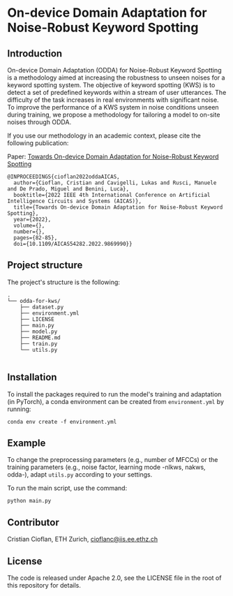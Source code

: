 # On-device Domain Adaptation for Noise-Robust Keyword Spotting

## Introduction

On-device Domain Adaptation (ODDA) for Noise-Robust Keyword Spotting is a methodology aimed at increasing the robustness to unseen noises for a keyword spotting system. The objective of keyword spotting (KWS) is to detect a set of predefined keywords within a stream of user utterances. The difficulty of the task increases in real environments with significant noise. To improve the performance of a KWS system in noise conditions unseen during training, we propose a methodology for tailoring a model to on-site noises through ODDA.

If you use our methodology in an academic context, please cite the following publication:

Paper: [Towards On-device Domain Adaptation for Noise-Robust Keyword Spotting](https://ieeexplore.ieee.org/document/9869990)

```
@INPROCEEDINGS{cioflan2022oddaAICAS,
  author={Cioflan, Cristian and Cavigelli, Lukas and Rusci, Manuele and De Prado, Miguel and Benini, Luca},
  booktitle={2022 IEEE 4th International Conference on Artificial Intelligence Circuits and Systems (AICAS)}, 
  title={Towards On-device Domain Adaptation for Noise-Robust Keyword Spotting}, 
  year={2022},
  volume={},
  number={},
  pages={82-85},
  doi={10.1109/AICAS54282.2022.9869990}}

```

## Project structure 

The project's structure is the following:

```
.
└── odda-for-kws/
    ├── dataset.py
    ├── environment.yml
    ├── LICENSE
    ├── main.py
    ├── model.py
    ├── README.md
    ├── train.py
    └── utils.py
    
```

## Installation

To install the packages required to run the model's training and adaptation (in PyTorch), a conda environment can be created from `environment.yml` by running:
```
conda env create -f environment.yml
```
## Example

To change the preprocessing parameters (e.g., number of MFCCs) or the training parameters (e.g., noise factor, learning mode -nlkws, nakws, odda-), adapt ```utils.py``` according to your settings. 

To run the main script, use the command:
```
python main.py
```

## Contributor
Cristian Cioflan, ETH Zurich, [cioflanc@iis.ee.ethz.ch](cioflanc@iis.ee.ethz.ch)


## License
The code is released under Apache 2.0, see the LICENSE file in the root of this repository for details.
